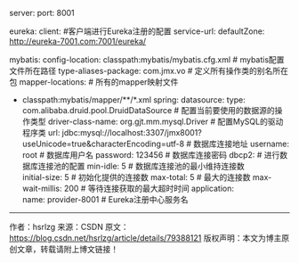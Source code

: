 server:
  port: 8001
  
eureka:
  client:         #客户端进行Eureka注册的配置
    service-url:
      defaultZone: http://eureka-7001.com:7001/eureka/
      
mybatis:
  config-location: classpath:mybatis/mybatis.cfg.xml    # mybatis配置文件所在路径
  type-aliases-package: com.jmx.vo                      # 定义所有操作类的别名所在包
  mapper-locations:                                     # 所有的mapper映射文件
  - classpath:mybatis/mapper/**/*.xml
spring:
  datasource:
    type: com.alibaba.druid.pool.DruidDataSource    # 配置当前要使用的数据源的操作类型
    driver-class-name: org.gjt.mm.mysql.Driver      # 配置MySQL的驱动程序类
    url: jdbc:mysql://localhost:3307/jmx8001?useUnicode=true&characterEncoding=utf-8       # 数据库连接地址
    username: root                                  # 数据库用户名
    password: 123456                                # 数据库连接密码
    dbcp2:                                          # 进行数据库连接池的配置
      min-idle: 5                                   # 数据库连接池的最小维持连接数    
      initial-size: 5                               # 初始化提供的连接数
      max-total: 5                                  # 最大的连接数
      max-wait-millis: 200                          # 等待连接获取的最大超时时间
  application:                                      
    name: provider-8001                             # Eureka注册中心服务名
    
    
    
--------------------- 
作者：hsrlzg 
来源：CSDN 
原文：https://blog.csdn.net/hsrlzg/article/details/79388121 
版权声明：本文为博主原创文章，转载请附上博文链接！